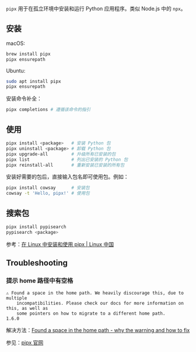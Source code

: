 `pipx` 用于在孤立环境中安装和运行 Python 应用程序。类似 Node.js 中的 `npx`。

## 安装

macOS:

```sh
brew install pipx
pipx ensurepath
```

Ubuntu:

```sh
sudo apt install pipx
pipx ensurepath
```

安装命令补全：

```sh
pipx completions # 遵循该命令的指引
```

## 使用

```sh
pipx install <package>   # 安装 Python 包
pipx uninstall <package> # 卸载 Python 包
pipx upgrade-all         # 升级所有已安装的包
pipx list                # 列出已安装的 Python 包
pipx reinstall-all       # 重新安装已安装的所有包
```

安装好需要的包后，直接输入包名即可使用包。例如：

```sh
pipx install cowsay      # 安装包
cowsay -t 'Hello, pipx!' # 使用包
```

## 搜索包

```sh
pipx install pypisearch
pypisearch <package>
```

参考：[在 Linux 中安装和使用 pipx | Linux 中国](https://linux.cn/article-15915-1.html)

## Troubleshooting

### 提示 home 路径中有空格

```
⚠️ Found a space in the home path. We heavily discourage this, due to multiple
    incompatibilities. Please check our docs for more information on this, as well as
    some pointers on how to migrate to a different home path.
1.6.0
```

解决方法：[Found a space in the home path - why the warning and how to fix](https://github.com/pypa/pipx/discussions/1330)

参见：[pipx 官网](https://pipx.pypa.io)